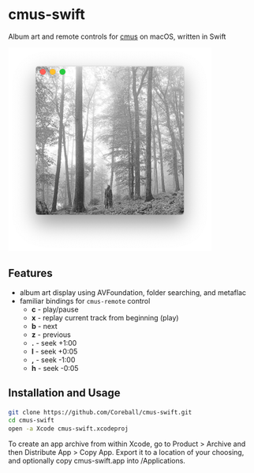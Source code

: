 # cmus-swift
Album art and remote controls for [cmus](https://github.com/cmus/cmus/) on macOS, written in Swift

![Screenshot](screenshot.png)

## Features
- album art display using AVFoundation, folder searching, and metaflac
- familiar bindings for `cmus-remote` control
  - **c** - play/pause
  - **x** - replay current track from beginning (play)
  - **b** - next
  - **z** - previous
  - **.** - seek +1:00
  - **l** - seek +0:05
  - **,** - seek -1:00
  - **h** - seek -0:05

## Installation and Usage
``` bash
git clone https://github.com/Coreball/cmus-swift.git
cd cmus-swift
open -a Xcode cmus-swift.xcodeproj
```
To create an app archive from within Xcode, go to Product > Archive and then Distribute App > Copy App.
Export it to a location of your choosing, and optionally copy cmus-swift.app into /Applications.
